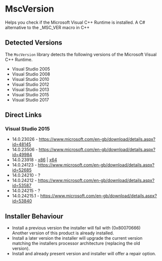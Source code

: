 # MscVersion
Helps you check if the Microsoft Visual C++ Runtime is installed. A C# alternative to the _MSC_VER macro in C++

## Detected Versions

The `MscVersion` library detects the following versions of the Microsoft Visual C++ Runtime. 

* Visual Studio 2005
* Visual Studio 2008
* Visual Studio 2010
* Visual Studio 2012
* Visual Studio 2013
* Visual Studio 2015
* Visual Studio 2017

## Direct Links

### Visual Studio 2015
* 14.0.23026 - https://www.microsoft.com/en-gb/download/details.aspx?id=48145
* 14.0.23506 - https://www.microsoft.com/en-gb/download/details.aspx?id=49984
* 14.0.23918 - [x86](http://download.microsoft.com/download/f/3/9/f39b30ec-f8ef-4ba3-8cb4-e301fcf0e0aa/vc_redist.x86.exe) | [x64](http://download.microsoft.com/download/4/c/b/4cbd5757-0dd4-43a7-bac0-2a492cedbacb/vc_redist.x64.exe)
* 14.0.24123 - https://www.microsoft.com/en-gb/download/details.aspx?id=52685
* 14.0.24210 - ?
* 14.0.24212 - https://www.microsoft.com/en-gb/download/details.aspx?id=53587
* 14.0.24215 - ?
* 14.0.24215.1 - https://www.microsoft.com/en-gb/download/details.aspx?id=53840

## Installer Behaviour

* Install a previous version the installer will fail with (0x80070666) Another version of this product is already installed.
* Install a later version the installer will upgrade the current version matching the installers processor architecture (replacing the old version).
* Install and already present version and installer will offer a repair option.